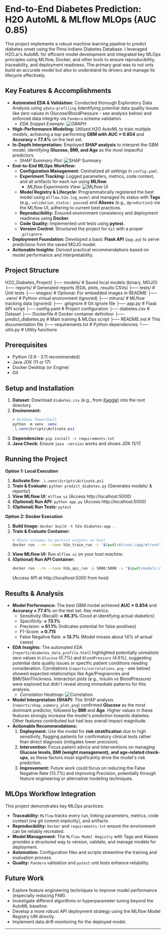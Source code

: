 # End-to-End Diabetes Prediction: H2O AutoML & MLflow MLOps (AUC 0.85)

This project implements a robust machine learning pipeline to predict diabetes onset using the Pima Indians Diabetes Database. I leveraged H2O.ai's AutoML for efficient model development and integrated key MLOps principles using MLflow, Docker, and other tools to ensure reproducibility, traceability, and deployment readiness. The primary goal was to not only build an accurate model but also to understand its drivers and manage its lifecycle effectively.

## Key Features & Accomplishments

*   **Automated EDA & Validation:** Conducted thorough Exploratory Data Analysis using `ydata-profiling` (identifying potential data quality issues like zero values in Glucose/BloodPressure - see analysis below) and enforced data integrity via `Pandera` schema validation.
    *   *EDA Snippet Example:*
        ![GRAPH](reports/graph.png) <!-- Replace with path to your image -->
*   **High-Performance Modeling:** Utilized H2O AutoML to train multiple models, achieving a top-performing **GBM with AUC ≈ 0.854** and **Accuracy ≈ 77.4%** on the test set.
*   **In-Depth Interpretation:** Employed **SHAP analysis** to interpret the GBM model, identifying **Glucose, BMI, and Age** as the most impactful predictors.
    *   *SHAP Summary Plot:*
        ![SHAP Summary](reports/shap_summary_plot.png) 
*   **End-to-End MLOps Workflow:**
    *   **Configuration Management:** Centralized all settings in `config.yaml`.
    *   **Experiment Tracking:** Logged parameters, metrics, code context, and all artifacts for each run using **MLflow**.
        *   *MLflow Experiments View:*
            ![MLflow UI](reports/mlflow.png) 
    *   **Model Registry & Lifecycle:** Programmatically registered the best model using `mlflow.h2o.log_model` and managed its status with **Tags** (e.g., `validation_status: passed`) and **Aliases** (e.g., `@production`) via the MLflow UI, adhering to current best practices.
    *   **Reproducibility:** Ensured environment consistency and deployment readiness using **Docker**.
    *   **Code Quality:** Implemented unit tests using **pytest**.
    *   **Version Control:** Structured the project for `Git` with a proper `.gitignore`.
*   **Deployment Foundation:** Developed a basic **Flask API** (`app.py`) to serve predictions from the saved MOJO model.
*   **Actionable Insights:** Derived practical recommendations based on model performance and interpretability.

## Project Structure

H2O_Diabetes_Project/
├── models/ # Saved local models (binary, MOJO)
├── reports/ # Generated reports (EDA, plots, results CSVs)
├── tests/ # Unit tests
├── images/ # Optional: For embedded images in README
├── .venv/ # Python virtual environment (ignored)
├── mlruns/ # MLflow tracking data (ignored)
├── .gitignore # Git ignore file
├── app.py # Flask API script
├── config.yaml # Project configuration
├── diabetes.csv # Dataset
├── Dockerfile # Docker container definition
├── predict_diabetes.py # Main training & MLOps script
├── README.md # This documentation file
├── requirements.txt # Python dependencies
└── utils.py # Utility functions


## Prerequisites

*   Python (3.9 - 3.11 recommended)
*   Java JDK (11 or 17)
*   Docker Desktop (or Engine)
*   Git

## Setup and Installation


1.  **Dataset:** Download `diabetes.csv` (e.g., from [Kaggle](https://www.kaggle.com/datasets/uciml/pima-indians-diabetes-database)) into the root directory.
2.  **Environment:**
    ```powershell
    # Windows PowerShell
    python -m venv .venv
    .\.venv\Scripts\Activate.ps1
    ```
3.  **Dependencies:** `pip install -r requirements.txt`
4.  **Java Check:** Ensure `java -version` works and shows JDK 11/17.

## Running the Project

**Option 1: Local Execution**

1.  **Activate Env:** `.\.venv\Scripts\Activate.ps1`
2.  **Train & Evaluate:** `python predict_diabetes.py` (Generates models/ & reports/)
3.  **View MLflow UI:** `mlflow ui` (Access http://localhost:5000)
4.  **(Optional) Run API:** `python app.py` (Access http://localhost:5000)
5.  **(Optional) Run Tests:** `pytest`

**Option 2: Docker Execution**

1.  **Build Image:** `docker build -t h2o-diabetes-app .`
2.  **Train & Evaluate Container:**
    ```bash
    # Mount volumes to persist outputs on host
    docker run --rm --name h2o_train_run -v "$(pwd)/mlruns:/app/mlruns" -v "$(pwd)/models:/app/models" -v "$(pwd)/reports:/app/reports" h2o-diabetes-app
    ```
3.  **View MLflow UI:** Run `mlflow ui` on your *host machine*.
4.  **(Optional) Run API Container:**
    ```bash
    docker run --rm --name h2o_api_run -p 5000:5000 -v "$(pwd)/models:/app/models" -v "$(pwd)/config.yaml:/app/config.yaml" h2o-diabetes-app python app.py
    ```
    (Access API at http://localhost:5000 from host)

## Results & Analysis

*   **Model Performance:** The best GBM model achieved **AUC ≈ 0.854** and **Accuracy ≈ 77.4%** on the test set. Key metrics:
    *   Sensitivity (Recall): **≈ 86.3%** (Good at identifying actual diabetics)
    *   Specificity: **≈ 73.1%**
    *   Precision: **≈ 61.1%** (Indicates potential for false positives)
    *   F1-Score: **≈ 0.715**
    *   False Negative Rate: **≈ 13.7%** (Model misses about 14% of actual cases)
*   **EDA Insights:** The automated EDA (`reports/diabetes_data_profile.html`) highlighted potentially unrealistic zero values in `Glucose` (0.7%) and `BloodPressure` (4.6%), suggesting potential data quality issues or specific patient conditions needing consideration. Correlations (`reports/correlations.png` - see below) showed expected relationships like Age/Pregnancies and BMI/SkinThickness. Interaction plots (e.g., Insulin vs BloodPressure) were explored but didn't reveal strong immediate patterns for this analysis.
    *   *Correlation Heatmap:*
        ![Correlation](reports/Correlations.png.png) 
*   **Model Interpretation (SHAP):** The SHAP analysis (`reports/shap_summary_plot.png`) confirmed **Glucose** as the most dominant predictor, followed by **BMI** and **Age**. Higher values in these features strongly increase the model's prediction towards diabetes. Other features contributed but had less overall impact magnitude.
*   **Actionable Recommendations:**
    1.  **Deployment:** Use the model for **risk stratification** due to high sensitivity, flagging patients for confirmatory clinical tests rather than direct diagnosis (mitigates lower precision).
    2.  **Intervention:** Focus patient advice and interventions on managing **Glucose levels, BMI (weight management), and age-related check-ups**, as these factors most significantly drive the model's risk prediction.
    3.  **Improvement:** Future work could focus on reducing the False Negative Rate (13.7%) and improving Precision, potentially through feature engineering or alternative modeling techniques.

## MLOps Workflow Integration

This project demonstrates key MLOps practices:

*   **Traceability:** `MLflow` tracks every run, linking parameters, metrics, code context (via git commit implicitly), and artifacts.
*   **Reproducibility:** `Docker` and `requirements.txt` ensure the environment can be reliably recreated.
*   **Model Management:** The `MLflow Model Registry` with Tags and Aliases provides a structured way to version, validate, and manage models for deployment.
*   **Automation:** Configuration files and scripts streamline the training and evaluation process.
*   **Quality:** `Pandera` validation and `pytest` unit tests enhance reliability.

## Future Work

*   Explore feature engineering techniques to improve model performance (especially reducing FNR).
*   Investigate different algorithms or hyperparameter tuning beyond the AutoML baseline.
*   Develop a more robust API deployment strategy using the MLflow Model Registry URI directly.
*   Implement data drift monitoring for the deployed model.

---